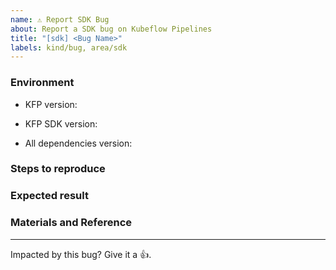 ```yaml
---
name: ⚠️ Report SDK Bug
about: Report a SDK bug on Kubeflow Pipelines
title: "[sdk] <Bug Name>"
labels: kind/bug, area/sdk
---
```


### Environment

*  KFP version:
<!-- For more information, see an overview of KFP installation options: https://www.kubeflow.org/docs/pipelines/installation/overview/. -->
*  KFP SDK version: 
<!-- Specify the version of Kubeflow Pipelines that you are using. The version number appears in the left side navigation of user interface.
To find the version number, See version number shows on bottom of KFP UI left sidenav. -->
*  All dependencies version:
<!-- Specify the output of the following shell command: $pip list | grep kfp -->


### Steps to reproduce

<!--
Specify how to reproduce the problem. 
This may include information such as: a description of the process, code snippets, log output, or screenshots.
-->

### Expected result

<!-- What should the correct behavior be? -->


### Materials and Reference

<!-- Help us debug this issue by providing resources such as: sample code, background context, or links to references. -->

---

<!-- Don't delete message below to encourage users to support your issue! -->
Impacted by this bug? Give it a 👍. 